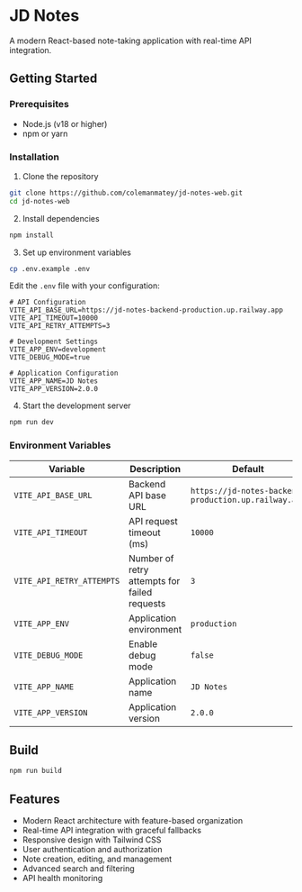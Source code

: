 # JD Notes

A modern React-based note-taking application with real-time API integration.

## Getting Started

### Prerequisites
- Node.js (v18 or higher)
- npm or yarn

### Installation

1. Clone the repository
```bash
git clone https://github.com/colemanmatey/jd-notes-web.git
cd jd-notes-web
```

2. Install dependencies
```bash
npm install
```

3. Set up environment variables
```bash
cp .env.example .env
```
Edit the `.env` file with your configuration:

```env
# API Configuration
VITE_API_BASE_URL=https://jd-notes-backend-production.up.railway.app
VITE_API_TIMEOUT=10000
VITE_API_RETRY_ATTEMPTS=3

# Development Settings
VITE_APP_ENV=development
VITE_DEBUG_MODE=true

# Application Configuration
VITE_APP_NAME=JD Notes
VITE_APP_VERSION=2.0.0
```

4. Start the development server
```bash
npm run dev
```

### Environment Variables

| Variable | Description | Default |
|----------|-------------|---------|
| `VITE_API_BASE_URL` | Backend API base URL | `https://jd-notes-backend-production.up.railway.app` |
| `VITE_API_TIMEOUT` | API request timeout (ms) | `10000` |
| `VITE_API_RETRY_ATTEMPTS` | Number of retry attempts for failed requests | `3` |
| `VITE_APP_ENV` | Application environment | `production` |
| `VITE_DEBUG_MODE` | Enable debug mode | `false` |
| `VITE_APP_NAME` | Application name | `JD Notes` |
| `VITE_APP_VERSION` | Application version | `2.0.0` |

## Build

```bash
npm run build
```

## Features

- Modern React architecture with feature-based organization
- Real-time API integration with graceful fallbacks
- Responsive design with Tailwind CSS
- User authentication and authorization
- Note creation, editing, and management
- Advanced search and filtering
- API health monitoring
